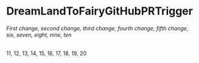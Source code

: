 # DreamLandToFairyGitHubPRTrigger
###### First change, second change, third change, fourth change, fifth change, six, seven, eight, nine, ten
11, 12, 13, 14, 15, 16, 17, 18, 19, 20
